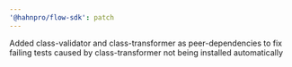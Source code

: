 ```yaml
---
'@hahnpro/flow-sdk': patch
---
```


Added class-validator and class-transformer as peer-dependencies to fix failing tests caused by class-transformer not being installed automatically
